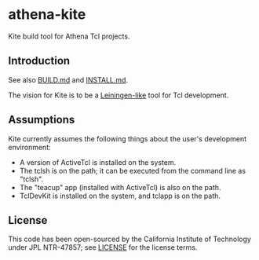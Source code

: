# athena-kite

Kite build tool for Athena Tcl projects.

## Introduction

See also [BUILD.md](./BUILD.md) and [INSTALL.md](./INSTALL.md).

The vision for Kite is to be a 
[Leiningen-like](https://github.jpl.nasa.gov/will/athena-kite.git)
tool for Tcl development.  

## Assumptions

Kite currently assumes the following things about the user's development environment:

* A version of ActiveTcl is installed on the system.
* The tclsh is on the path; it can be executed from the command line as "tclsh".
* The "teacup" app (installed with ActiveTcl) is also on the path.
* TclDevKit is installed on the system, and tclapp is on the path.

## License

This code has been open-sourced by the California Institute of Technology under JPL NTR-47857; see [LICENSE](LICENSE) for the license terms.
